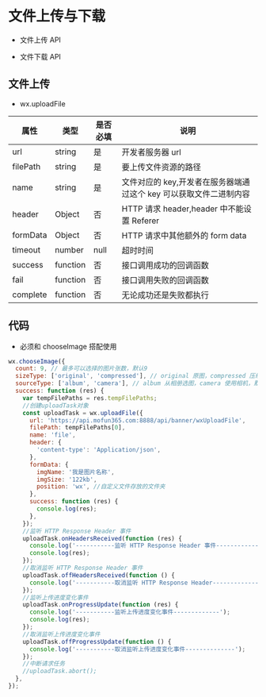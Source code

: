 # 文件上传与下载

- 文件上传 API

- 文件下载 API

## 文件上传

- wx.uploadFile

| 属性     | 类型     | 是否必填 | 说明                                                               |
| -------- | -------- | -------- | ------------------------------------------------------------------ |
| url      | string   | 是       | 开发者服务器 url                                                   |
| filePath | string   | 是       | 要上传文件资源的路径                                               |
| name     | string   | 是       | 文件对应的 key,开发者在服务器端通过这个 key 可以获取文件二进制内容 |
| header   | Object   | 否       | HTTP 请求 header,header 中不能设置 Referer                         |
| formData | Object   | 否       | HTTP 请求中其他额外的 form data                                    |
| timeout  | number   | null     | 超时时间                                                           |
| success  | function | 否       | 接口调用成功的回调函数                                             |
| fail     | function | 否       | 接口调用失败的回调函数                                             |
| complete | function | 否       | 无论成功还是失败都执行                                             |

## 代码

- 必须和 chooseImage 搭配使用

```javascript
wx.chooseImage({
  count: 9, // 最多可以选择的图片张数，默认9
  sizeType: ['original', 'compressed'], // original 原图，compressed 压缩图，默认二者都有
  sourceType: ['album', 'camera'], // album 从相册选图，camera 使用相机，默认二者都有
  success: function (res) {
    var tempFilePaths = res.tempFilePaths;
    //创建uploadTask对象
    const uploadTask = wx.uploadFile({
      url: 'https://api.mofun365.com:8888/api/banner/wxUploadFile',
      filePath: tempFilePaths[0],
      name: 'file',
      header: {
        'content-type': 'Application/json',
      },
      formData: {
        imgName: '我是图片名称',
        imgSize: '122kb',
        position: 'wx', //自定义文件存放的文件夹
      },
      success: function (res) {
        console.log(res);
      },
    });
    //监听 HTTP Response Header 事件
    uploadTask.onHeadersReceived(function (res) {
      console.log('-----------监听 HTTP Response Header 事件-------------');
      console.log(res);
    });
    //取消监听 HTTP Response Header 事件
    uploadTask.offHeadersReceived(function () {
      console.log('-----------取消监听 HTTP Response Header--------------');
    });
    //监听上传进度变化事件
    uploadTask.onProgressUpdate(function (res) {
      console.log('-----------监听上传进度变化事件-------------');
      console.log(res);
    });
    //取消监听上传进度变化事件
    uploadTask.offProgressUpdate(function () {
      console.log('-----------取消监听上传进度变化事件--------------');
    });
    //中断请求任务
    //uploadTask.abort();
  },
});
```
